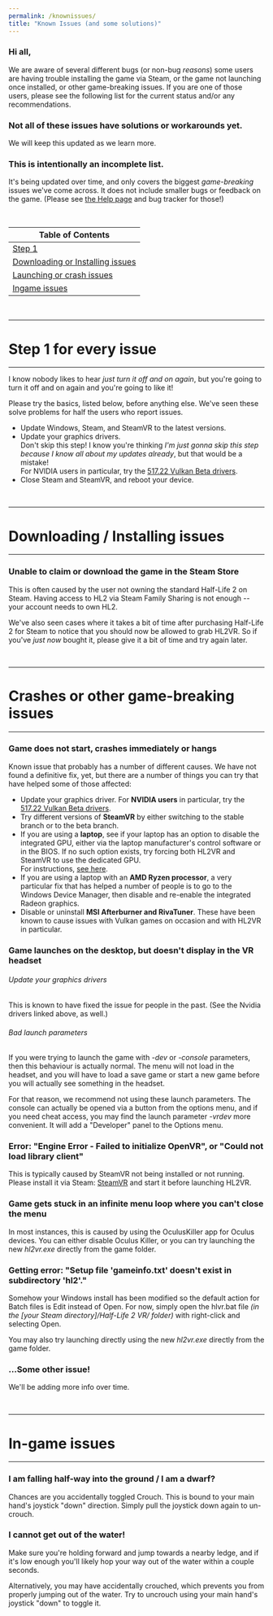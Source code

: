 ```yaml
---
permalink: /knownissues/
title: "Known Issues (and some solutions)"
---
```


### Hi all,

We are aware of several different bugs (or non-bug *reasons*) some users are having trouble installing the game via Steam, or the game not launching once installed, or other game-breaking issues. If you are one of those users, please see the following list for the current status and/or any recommendations.

### **Not all of these issues have solutions or workarounds yet.**  
We will keep this updated as we learn more.

### This is intentionally an incomplete list.  
It's being updated over time, and only covers the biggest *game-breaking* issues we've come across.
It does not include smaller bugs or feedback on the game. (Please see [the Help page](help/#reporting-bugs) and bug tracker for those!)

<br />

| Table of Contents  |
| ------------- |
| [Step 1](#step-1-for-every-issue)  |
| [Downloading or Installing issues](#downloading--installing-issues  )  |
| [Launching or crash issues](#crashes-or-other-game-breaking-issues)  |
| [Ingame issues](#ingame-issues)   |

<br />

---

# Step 1 for every issue

---

I know nobody likes to hear *just turn it off and on again*, but you're going to turn it off and on again and you're going to like it!

Please try the basics, listed below, before anything else. We've seen these solve problems for half the users who report issues.

- Update Windows, Steam, and SteamVR to the latest versions.  
- Update your graphics drivers.  
  Don't skip this step! I know you're thinking *I'm just gonna skip this step because I know all about my updates already*, but that would be a mistake!  
  For NVIDIA users in particular, try the [517.22 Vulkan Beta drivers](https://developer.nvidia.com/vulkan-beta-51722-windows).
- Close Steam and SteamVR, and reboot your device.

<br />

---

# Downloading / Installing issues

---

### Unable to claim or download the game in the Steam Store

This is often caused by the user not owning the standard Half-Life 2 on Steam. Having access to HL2 via Steam Family Sharing is not enough -- your account needs to own HL2.

We've also seen cases where it takes a bit of time after purchasing Half-Life 2 for Steam to notice that you should now be allowed to grab HL2VR. So if you've *just now* bought it, please give it a bit of time and try again later.

<br />

---

# Crashes or other game-breaking issues

---

### Game does not start, crashes immediately or hangs

Known issue that probably has a number of different causes. We have not found a definitive fix, yet, but there are a number of things you can try that have helped some of those affected:

- Update your graphics driver. For **NVIDIA users** in particular, try the [517.22 Vulkan Beta drivers](https://developer.nvidia.com/vulkan-beta-51722-windows).
- Try different versions of **SteamVR** by either switching to the stable branch or to the beta branch.
- If you are using a **laptop**, see if your laptop has an option to disable the integrated GPU, either via the laptop manufacturer's control software or in the BIOS. If no such option exists, try forcing both HL2VR and SteamVR to use the dedicated GPU.  
  For instructions, [see here](https://www.windowsdigitals.com/force-chrome-firefox-game-to-use-nvidia-gpu-integrated-graphics/).
- If you are using a laptop with an **AMD Ryzen processor**, a very particular fix that has helped a number of people is to go to the Windows Device Manager, then disable and re-enable the integrated Radeon graphics.  
- Disable or uninstall **MSI Afterburner and RivaTuner**. These have been known to cause issues with Vulkan games on occasion and with HL2VR in particular.

### Game launches on the desktop, but doesn't display in the VR headset

###### Update your graphics drivers

This is known to have fixed the issue for people in the past. (See the Nvidia drivers linked above, as well.)

###### Bad launch parameters
If you were trying to launch the game with *-dev* or *-console* parameters, then this behaviour is actually normal. The menu will not load in the headset, and you will have to load a save game or start a new game before you will actually see something in the headset.

For that reason, we recommend not using these launch parameters. The console can actually be opened via a button from the options menu, and if you need cheat access, you may find the launch parameter *-vrdev* more convenient. It will add a "Developer" panel to the Options menu.


### Error: "Engine Error - Failed to initialize OpenVR", or "Could not load library client"

This is typically caused by SteamVR not being installed or not running. Please install it via Steam: [SteamVR](https://store.steampowered.com/app/250820/SteamVR/) and start it before launching HL2VR.


### Game gets stuck in an infinite menu loop where you can't close the menu

In most instances, this is caused by using the OculusKiller app for Oculus devices. You can either disable Oculus Killer, or you can try launching the new *hl2vr.exe* directly from the game folder.


### Getting error: "Setup file 'gameinfo.txt' doesn't exist in subdirectory 'hl2'."

Somehow your Windows install has been modified so the default action for Batch files is Edit instead of Open. For now, simply open the hlvr.bat file *(in the [your Steam directory]/Half-Life 2 VR/ folder)* with right-click and selecting Open.

You may also try launching directly using the new *hl2vr.exe* directly from the game folder.

### ...Some other issue!

We'll be adding more info over time.

<br />

---

# In-game issues

---

### I am falling half-way into the ground / I am a dwarf?

Chances are you accidentally toggled Crouch. This is bound to your main hand's joystick "down" direction. Simply pull the joystick down again to un-crouch.


### I cannot get out of the water!

Make sure you're holding forward and jump towards a nearby ledge, and if it's low enough you'll likely hop your way out of the water within a couple seconds.

Alternatively, you may have accidentally crouched, which prevents you from properly jumping out of the water. Try to uncrouch using your main hand's joystick "down" to toggle it.

